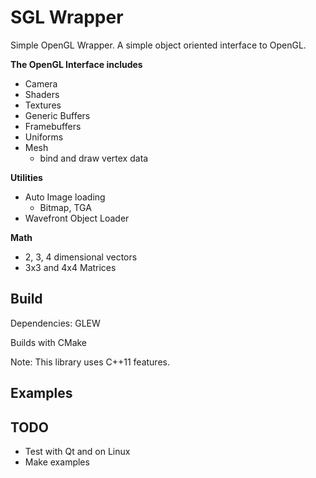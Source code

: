 SGL Wrapper
===========

Simple OpenGL Wrapper. A simple object oriented interface to OpenGL.


**The OpenGL Interface includes**

* Camera
* Shaders
* Textures
* Generic Buffers
* Framebuffers
* Uniforms
* Mesh
	* bind and draw vertex data

**Utilities**

* Auto Image loading
	* Bitmap, TGA
* Wavefront Object Loader

**Math**

* 2, 3, 4 dimensional vectors
* 3x3 and 4x4 Matrices

Build
-----

Dependencies: GLEW

Builds with CMake

Note: This library uses C++11 features.

Examples
--------

TODO
----
* Test with Qt and on Linux
* Make examples